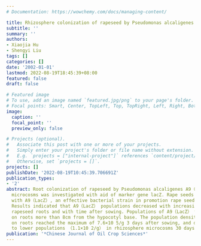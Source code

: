 ```yaml
---
# Documentation: https://wowchemy.com/docs/managing-content/

title: Rhizosphere colonization of rapeseed by Pseudomonas alcaligenes A9（LacZ）
subtitle: ''
summary: ''
authors:
- Xiaojia Hu
- Shengyi Liu
tags: []
categories: []
date: '2002-01-01'
lastmod: 2022-08-19T18:45:39+08:00
featured: false
draft: false

# Featured image
# To use, add an image named `featured.jpg/png` to your page's folder.
# Focal points: Smart, Center, TopLeft, Top, TopRight, Left, Right, BottomLeft, Bottom, BottomRight.
image:
  caption: ''
  focal_point: ''
  preview_only: false

# Projects (optional).
#   Associate this post with one or more of your projects.
#   Simply enter your project's folder or file name without extension.
#   E.g. `projects = ["internal-project"]` references `content/project/deep-learning/index.md`.
#   Otherwise, set `projects = []`.
projects: []
publishDate: '2022-08-19T10:45:39.706691Z'
publication_types:
- '2'
abstract: Root colonization of rapeseed by Pseudomonas alcaligenes A9（LacZ） in rhizosphere
  microcosms was investigated with aid of marker gene lacZ. Rape seeds were pelletized
  with A9（LacZ）, an effective bacterial strain in promotion rape seedling growth.
  Results indicated that A9（LacZ） populations decreased with increasing distance down
  rapeseed roots and with time after sowing. Populations of A9（LacZ） were not detectable
  on roots more than 8cm from the hypocotyl base. The population density of A9（LacZ）
  on roots reached the maximum of 7.6×10 5/g 3 days after sowing, and declined rapidly
  to lower populations （1.1×10 2/g） in rhizosphere microcosms 30 days after sowing.
publication: '*Chinese Journal of Oil Crop Sciences*'
---
```


